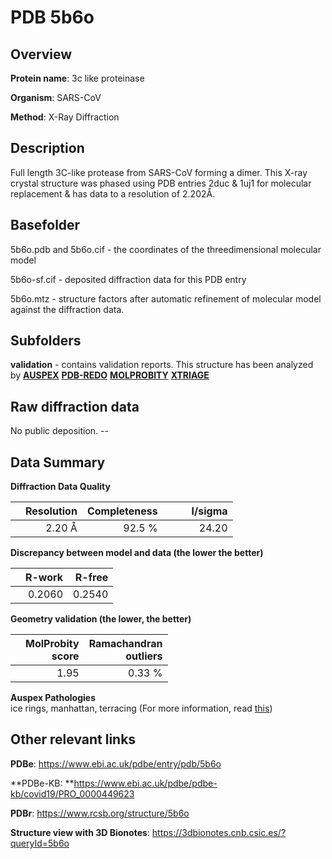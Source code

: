 # PDB 5b6o

## Overview

**Protein name**: 3c like proteinase

**Organism**: SARS-CoV

**Method**: X-Ray Diffraction

## Description

Full length 3C-like protease from SARS-CoV forming a dimer. This X-ray crystal structure was phased using PDB entries 2duc & 1uj1 for molecular replacement & has data to a resolution of 2.202Å.

## Basefolder

5b6o.pdb and 5b6o.cif - the coordinates of the threedimensional molecular model

5b6o-sf.cif - deposited diffraction data for this PDB entry

5b6o.mtz - structure factors after automatic refinement of molecular model against the diffraction data.

## Subfolders





**validation** - contains validation reports. This structure has been analyzed by [**AUSPEX**](https://github.com/thorn-lab/coronavirus_structural_task_force/tree/master/pdb/3c_like_proteinase/SARS-CoV/5b6o/validation/auspex) [**PDB-REDO**](https://github.com/thorn-lab/coronavirus_structural_task_force/tree/master/pdb/3c_like_proteinase/SARS-CoV/5b6o/validation/pdb-redo) [**MOLPROBITY**](https://github.com/thorn-lab/coronavirus_structural_task_force/tree/master/pdb/3c_like_proteinase/SARS-CoV/5b6o/validation/molprobity) [**XTRIAGE**](https://github.com/thorn-lab/coronavirus_structural_task_force/blob/master/pdb/3c_like_proteinase/SARS-CoV/5b6o/validation/Xtriage_output.log)  



## Raw diffraction data

No public deposition. --<br> 

## Data Summary
**Diffraction Data Quality**

|   | Resolution | Completeness| I/sigma |
|---|-------------:|----------------:|--------------:|
|   |2.20 Å|92.5  %|<img width=50/>24.20|

**Discrepancy between model and data (the lower the better)**

|   | **R-work**| **R-free**   
|---|-------------:|----------------:|           
||  0.2060|  0.2540|

**Geometry validation (the lower, the better)**

|   |**MolProbity<br>score**| **Ramachandran<br>outliers** 
|---|-------------:|----------------:|
||  1.95|  0.33 %|

**Auspex Pathologies**<br> ice rings, manhattan, terracing (For more information, read [this](https://github.com/thorn-lab/coronavirus_structural_task_force/blob/master/pdb/3c_like_proteinase/SARS-CoV/5b6o/validation/auspex/5b6o_auspex_comments.txt))

 



## Other relevant links 
**PDBe**:  https://www.ebi.ac.uk/pdbe/entry/pdb/5b6o

**PDBe-KB: **https://www.ebi.ac.uk/pdbe/pdbe-kb/covid19/PRO_0000449623 
 
**PDBr**: https://www.rcsb.org/structure/5b6o 

**Structure view with 3D Bionotes**: https://3dbionotes.cnb.csic.es/?queryId=5b6o

